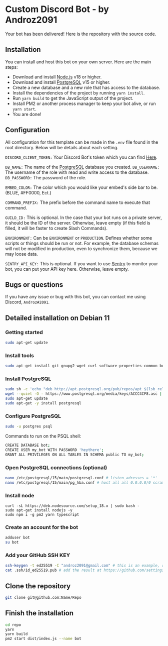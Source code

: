 # Custom Discord Bot - by Androz2091

Your bot has been delivered! Here is the repository with the source code.

## Installation

You can install and host this bot on your own server. Here are the main steps:

* Download and install [Node.js](https://nodejs.org) v18 or higher.
* Download and install [PostgreSQL](https://www.postgresql.org) v15 or higher.
* Create a new database and a new role that has access to the database.
* Install the dependencies of the project by running `yarn install`.
* Run `yarn build` to get the JavaScript output of the project.
* Install PM2 or another process manager to keep your bot alive, or run `yarn start`.
* You are done!

## Configuration
All configuration for this template can be made in the `.env` file found in the root directory. Below will be details about each setting.

`DISCORD_CLIENT_TOKEN:` Your Discord Bot's token which you can find [Here](https://discord.com/developers/applications).

`DB_NAME:` The name of the [PostgreSQL](https://www.postgresql.org) database you created.
`DB_USERNAME:` The username of the role with read and write access to the database.
`DB_PASSWORD:` The password of the role.

`EMBED_COLOR:` The color which you would like your embed's side bar to be. (BLUE, #FF0000, Ect.)

`COMMAND_PREFIX:` The prefix before the command name to execute that command.

`GUILD_ID:` This is optional. In the case that your bot runs on a private server, it should be the ID of the server. Otherwise, leave empty (if this field is filled, it will be faster to create Slash Commands).

`ENVIRONMENT:` Can be `ENVIRONMENT` or `PRODUCTION`. Defines whether some scripts or things should be run or not. For example, the database schemas will not be modified in production, even to synchronize them, because we may loose data.

`SENTRY_API_KEY:` This is optional. If you want to use [Sentry](https://sentry.io) to monitor your bot, you can put your API key here. Otherwise, leave empty.

## Bugs or questions

If you have any issue or bug with this bot, you can contact me using Discord, `Androz#2091`.

## Detailed installation on Debian 11

### Getting started
```sh
sudo apt-get update
```

### Install tools
```sh
sudo apt-get install git gnupg2 wget curl software-properties-common build-essential ffmpeg -y
```

### Install PostgreSQL
```sh
sudo sh -c 'echo "deb http://apt.postgresql.org/pub/repos/apt $(lsb_release -cs)-pgdg main" > /etc/apt/sources.list.d/pgdg.list'
wget --quiet -O - https://www.postgresql.org/media/keys/ACCC4CF8.asc | sudo apt-key add -
sudo apt-get update
sudo apt-get -y install postgresql
```

### Configure PostgreSQL
```sh
sudo -u postgres psql
```
Commands to run on the PSQL shell:
```sh
CREATE DATABASE bot;
CREATE USER my_bot WITH PASSWORD 'heythere';
GRANT ALL PRIVILEGES ON ALL TABLES IN SCHEMA public TO my_bot;
```

### Open PostgreSQL connections (optional)
```sh
nano /etc/postgresql/15/main/postgresql.conf # listen_adresses = '*'
nano /etc/postgresql/15/main/pg_hba.conf # host all all 0.0.0.0/0 scram-sha-256
```

### Install node
```
curl -sL https://deb.nodesource.com/setup_18.x | sudo bash -
sudo apt-get install nodejs -y
sudo npm i -g pm2 yarn typescript
```

### Create an account for the bot
```sh
adduser bot
su bot
```

### Add your GitHub SSH KEY
```sh
ssh-keygen -t ed25519 -C "androz2091@gmail.com" # this is an example, replace with your email
cat .ssh/id_ed25519.pub # add the result at https://github.com/settings/keys
```

## Clone the repository
```sh
git clone git@github.com:Name/Repo
```

## Finish the installation
```sh
cd repo
yarn
yarn build
pm2 start dist/index.js --name bot
```
